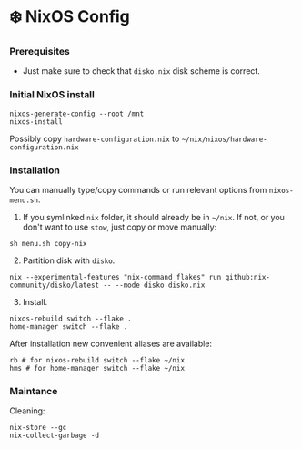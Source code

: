 # ❄️ NixOS Config


### Prerequisites

* Just make sure to check that ```disko.nix``` disk scheme is correct.

### Initial NixOS install

```console
nixos-generate-config --root /mnt
nixos-install
```

Possibly copy ```hardware-configuration.nix``` to ```~/nix/nixos/hardware-configuration.nix```

### Installation

You can manually type/copy commands or run relevant options from ```nixos-menu.sh```.

1. If you symlinked ```nix``` folder, it should already be in ```~/nix```. If not, or you don't want to use ```stow```, just copy or move manually:

```console
sh menu.sh copy-nix
```

2. Partition disk with ```disko```.

```console
nix --experimental-features "nix-command flakes" run github:nix-community/disko/latest -- --mode disko disko.nix
```

3. Install.

```console
nixos-rebuild switch --flake .
home-manager switch --flake .
```

After installation new convenient aliases are available:

```console
rb # for nixos-rebuild switch --flake ~/nix
hms # for home-manager switch --flake ~/nix
```

### Maintance

Cleaning:

```console
nix-store --gc
nix-collect-garbage -d
```